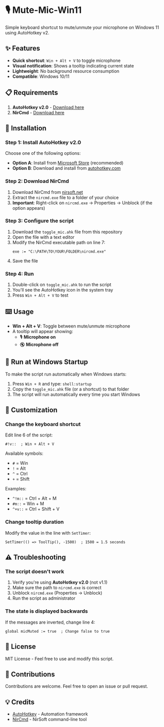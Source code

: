 # 🎙️ Mute-Mic-Win11

Simple keyboard shortcut to mute/unmute your microphone on Windows 11 using AutoHotkey v2.

## ✨ Features

- **Quick shortcut**: `Win + Alt + V` to toggle microphone
- **Visual notification**: Shows a tooltip indicating current state
- **Lightweight**: No background resource consumption
- **Compatible**: Windows 10/11

## 📋 Requirements

1. **AutoHotkey v2.0** - [Download here]([https://www.autohotkey.com/](https://apps.microsoft.com/detail/9plqfdg8hh9d?hl=es-ES&gl=ES))
2. **NirCmd** - [Download here](https://www.nirsoft.net/utils/nircmd.html)

## 🚀 Installation

### Step 1: Install AutoHotkey v2.0
Choose one of the following options:
- **Option A**: Install from [Microsoft Store](https://apps.microsoft.com/detail/9nblggh4v6h7) (recommended)
- **Option B**: Download and install from [autohotkey.com](https://www.autohotkey.com/)

### Step 2: Download NirCmd
1. Download NirCmd from [nirsoft.net](https://www.nirsoft.net/utils/nircmd.html)
2. Extract the `nircmd.exe` file to a folder of your choice
3. **Important**: Right-click on `nircmd.exe` → Properties → Unblock (if the option appears)

### Step 3: Configure the script
1. Download the `toggle_mic.ahk` file from this repository
2. Open the file with a text editor
3. Modify the NirCmd executable path on line 7:
   ```autohotkey
   exe := "C:\PATH\TO\YOUR\FOLDER\nircmd.exe"
   ```
4. Save the file

### Step 4: Run
1. Double-click on `toggle_mic.ahk` to run the script
2. You'll see the AutoHotkey icon in the system tray
3. Press `Win + Alt + V` to test

## ⌨️ Usage

- **Win + Alt + V**: Toggle between mute/unmute microphone
- A tooltip will appear showing:
  - 🎙️ **Microphone on**
  - 🔇 **Microphone off**

## 🔧 Run at Windows Startup

To make the script run automatically when Windows starts:

1. Press `Win + R` and type: `shell:startup`
2. Copy the `toggle_mic.ahk` file (or a shortcut) to that folder
3. The script will run automatically every time you start Windows

## 📝 Customization

### Change the keyboard shortcut
Edit line 6 of the script:
```autohotkey
#!v::  ; Win + Alt + V
```

Available symbols:
- `#` = Win
- `!` = Alt
- `^` = Ctrl
- `+` = Shift

Examples:
- `^!m::` = Ctrl + Alt + M
- `#m::` = Win + M
- `^+v::` = Ctrl + Shift + V

### Change tooltip duration
Modify the value in the line with `SetTimer`:
```autohotkey
SetTimer(() => ToolTip(), -1500)  ; 1500 = 1.5 seconds
```

## ⚠️ Troubleshooting

### The script doesn't work
1. Verify you're using **AutoHotkey v2.0** (not v1.1)
2. Make sure the path to `nircmd.exe` is correct
3. Unblock `nircmd.exe` (Properties → Unblock)
4. Run the script as administrator

### The state is displayed backwards
If the messages are inverted, change line 4:
```autohotkey
global micMuted := true  ; Change false to true
```

## 📄 License

MIT License - Feel free to use and modify this script.

## 🤝 Contributions

Contributions are welcome. Feel free to open an issue or pull request.

## 💡 Credits

- [AutoHotkey](https://www.autohotkey.com/) - Automation framework
- [NirCmd](https://www.nirsoft.net/utils/nircmd.html) - NirSoft command-line tool


